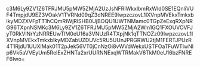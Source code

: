 c3M6Ly9ZV1Z6TFRJMU5pMW5ZMjA2UzJsNFRIWkxlbmRxWld0SE1EQnliVUF4TmpjdU9EZ3VOakV1TVRNd09qZ3dNREE9IwpzczovL1lXVnpMVEkxTmkxblkyMDZXVFpTT1hCQmRIWjRlSHB0UjBOQU1UWTNMamc0TGpZeExqRXpNRG96TXpnNSMKc3M6Ly9ZV1Z6TFRJMU5pMW5ZMjA2Wm1GQ1FXOUVOVFJyT0RkVlNrYzNRREUwTlM0eU16a3VNUzR4TXpjNk1qTTNOZz09IwpzczovL1lXVnpMVEkxTmkxblkyMDZabUZDUVc5RU5UUnJPRGRWU2tjM1FERTJPUzR4T1RjdU1UUXlMak01T2pJek56VT0jCnNzOi8vWVdWekxUSTFOaTFuWTIwNlp6Vk5aVVEyUm5RelExZHNTa2xrUURNNExqWTRMakV6TkM0eU16bzFNREF6Iwo=